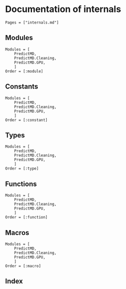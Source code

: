 <!-- Beginning of file -->

# Documentation of internals

```@contents
Pages = ["internals.md"]
```

## Modules

```@autodocs
Modules = [
    PredictMD,
    PredictMD.Cleaning,
    PredictMD.GPU,
    ]
Order = [:module]
```

## Constants

```@autodocs
Modules = [
    PredictMD,
    PredictMD.Cleaning,
    PredictMD.GPU,
    ]
Order = [:constant]
```

## Types

```@autodocs
Modules = [
    PredictMD,
    PredictMD.Cleaning,
    PredictMD.GPU,
    ]
Order = [:type]
```

## Functions

```@autodocs
Modules = [
    PredictMD,
    PredictMD.Cleaning,
    PredictMD.GPU,
    ]
Order = [:function]
```

## Macros

```@autodocs
Modules = [
    PredictMD,
    PredictMD.Cleaning,
    PredictMD.GPU,
    ]
Order = [:macro]
```

## Index

```@index
```

<!-- End of file -->
